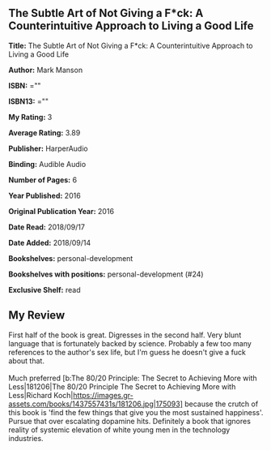 ## The Subtle Art of Not Giving a F*ck: A Counterintuitive Approach to Living a Good Life

**Title:** The Subtle Art of Not Giving a F*ck: A Counterintuitive Approach to Living a Good Life

**Author:** Mark Manson

**ISBN:** =""

**ISBN13:** =""

**My Rating:** 3

**Average Rating:** 3.89

**Publisher:** HarperAudio

**Binding:** Audible Audio

**Number of Pages:** 6

**Year Published:** 2016

**Original Publication Year:** 2016

**Date Read:** 2018/09/17

**Date Added:** 2018/09/14

**Bookshelves:** personal-development

**Bookshelves with positions:** personal-development (#24)

**Exclusive Shelf:** read


## My Review

First half of the book is great. Digresses in the second half. Very blunt language that is fortunately backed by science. Probably a few too many references to the author's sex life, but I'm guess he doesn't give a fuck about that.<br/><br/>Much preferred [b:The 80/20 Principle: The Secret to Achieving More with Less|181206|The 80/20 Principle  The Secret to Achieving More with Less|Richard Koch|https://images.gr-assets.com/books/1437557431s/181206.jpg|175093] because the crutch of this book is 'find the few things that give you the most sustained happiness'. Pursue that over escalating dopamine hits. Definitely a book that ignores reality of systemic elevation of white young men in the technology industries.
